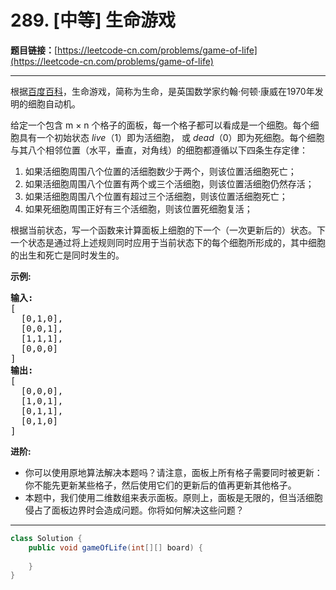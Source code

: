 # 289. [中等] 生命游戏

**题目链接：**[https://leetcode-cn.com/problems/game-of-life](https://leetcode-cn.com/problems/game-of-life)

---

<div class="content__1Y2H">
 <div class="notranslate">
  <p>根据<a href="https://baike.baidu.com/item/%E7%94%9F%E5%91%BD%E6%B8%B8%E6%88%8F/2926434?fr=aladdin">百度百科</a>，生命游戏，简称为生命，是英国数学家约翰·何顿·康威在1970年发明的细胞自动机。</p> 
  <p>给定一个包含 m × n 个格子的面板，每一个格子都可以看成是一个细胞。每个细胞具有一个初始状态 <em>live</em>（1）即为活细胞， 或 <em>dead</em>（0）即为死细胞。每个细胞与其八个相邻位置（水平，垂直，对角线）的细胞都遵循以下四条生存定律：</p> 
  <ol> 
   <li>如果活细胞周围八个位置的活细胞数少于两个，则该位置活细胞死亡；</li> 
   <li>如果活细胞周围八个位置有两个或三个活细胞，则该位置活细胞仍然存活；</li> 
   <li>如果活细胞周围八个位置有超过三个活细胞，则该位置活细胞死亡；</li> 
   <li>如果死细胞周围正好有三个活细胞，则该位置死细胞复活；</li> 
  </ol> 
  <p>根据当前状态，写一个函数来计算面板上细胞的下一个（一次更新后的）状态。下一个状态是通过将上述规则同时应用于当前状态下的每个细胞所形成的，其中细胞的出生和死亡是同时发生的。</p> 
  <p><strong>示例:</strong></p> 
  <pre class="language-text"><strong>输入: 
</strong>[
&nbsp; [0,1,0],
&nbsp; [0,0,1],
&nbsp; [1,1,1],
&nbsp; [0,0,0]
]
<strong>输出: 
</strong>[
&nbsp; [0,0,0],
&nbsp; [1,0,1],
&nbsp; [0,1,1],
&nbsp; [0,1,0]
]</pre> 
  <p><strong>进阶:</strong></p> 
  <ul> 
   <li>你可以使用原地算法解决本题吗？请注意，面板上所有格子需要同时被更新：你不能先更新某些格子，然后使用它们的更新后的值再更新其他格子。</li> 
   <li>本题中，我们使用二维数组来表示面板。原则上，面板是无限的，但当活细胞侵占了面板边界时会造成问题。你将如何解决这些问题？</li> 
  </ul> 
 </div>
</div>

---

```java
class Solution {
    public void gameOfLife(int[][] board) {
        
    }
}
```